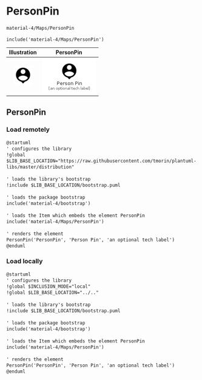# PersonPin


```text
material-4/Maps/PersonPin
```

```text
include('material-4/Maps/PersonPin')
```



| Illustration | PersonPin |
| :---: | :---: |
| ![illustration for Illustration](../../material-4/Maps/PersonPin.png) | ![illustration for PersonPin](../../material-4/Maps/PersonPin.Local.png) |




## PersonPin

### Load remotely
```plantuml
@startuml
' configures the library
!global $LIB_BASE_LOCATION="https://raw.githubusercontent.com/tmorin/plantuml-libs/master/distribution"

' loads the library's bootstrap
!include $LIB_BASE_LOCATION/bootstrap.puml

' loads the package bootstrap
include('material-4/bootstrap')

' loads the Item which embeds the element PersonPin
include('material-4/Maps/PersonPin')

' renders the element
PersonPin('PersonPin', 'Person Pin', 'an optional tech label')
@enduml
```

### Load locally
```plantuml
@startuml
' configures the library
!global $INCLUSION_MODE="local"
!global $LIB_BASE_LOCATION="../.."

' loads the library's bootstrap
!include $LIB_BASE_LOCATION/bootstrap.puml

' loads the package bootstrap
include('material-4/bootstrap')

' loads the Item which embeds the element PersonPin
include('material-4/Maps/PersonPin')

' renders the element
PersonPin('PersonPin', 'Person Pin', 'an optional tech label')
@enduml
```

